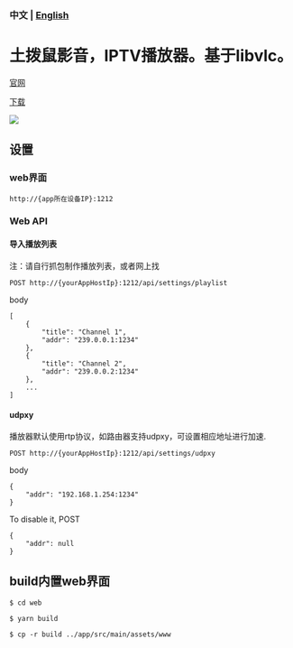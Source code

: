 ### 中文 | [English](https://github.com/plestoon/tbs-android/blob/master/README-en.md)

# 土拨鼠影音，IPTV播放器。基于libvlc。

[官网](http://www.turboshow.cn)

[下载](https://github.com/plestoon/tbs-android/releases)

![](http://www.turboshow.cn/assets/screenshot.png)
## 设置
### web界面
`http://{app所在设备IP}:1212`

### Web API
#### 导入播放列表
注：请自行抓包制作播放列表，或者网上找

`POST http://{yourAppHostIp}:1212/api/settings/playlist`

body
```
[
    {
        "title": "Channel 1",
        "addr": "239.0.0.1:1234"
    },
    {
        "title": "Channel 2",
        "addr": "239.0.0.2:1234"
    },
    ...
]
```

#### udpxy
播放器默认使用rtp协议，如路由器支持udpxy，可设置相应地址进行加速.

`POST http://{yourAppHostIp}:1212/api/settings/udpxy`

body
```
{
    "addr": "192.168.1.254:1234"
}
```
To disable it, POST
```
{
    "addr": null
}
```

## build内置web界面
`$ cd web`

`$ yarn build`

`$ cp -r build ../app/src/main/assets/www`

